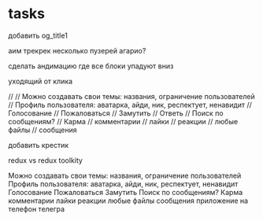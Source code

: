 # tasks

добавить og_title1

аим трекрек
несколько пузерей
агарио?

сделать андимацию где все блоки упадуют вниз

уходящий от клика

//
// Можно создавать свои темы: названия, ограничение пользователей
// Профиль пользователя: аватарка, айди, ник, респектует, ненавидит
// Голосование
// Пожаловаться
// Замутить
// Ответь
// Поиск по сообщениям?
// Карма
// комментарии
// лайки
// реакции
// любые файлы
// сообщения

добавить крестик

redux vs redux toolkity

Можно создавать свои темы: названия, ограничение пользователей
Профиль пользователя: аватарка, айди, ник, респектует, ненавидит
Голосование
Пожаловаться
Замутить
Поиск по сообщениям?
Карма
комментарии
лайки
реакции
любые файлы
сообщения
приложение на телефон
телегра
